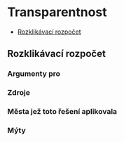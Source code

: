 # Transparentnost
 - [Rozklikávací rozpočet](#rozklikavaci-rozpocet)

## Rozklikávací rozpočet

### Argumenty pro

### Zdroje

### Města jež toto řešení aplikovala

### Mýty
